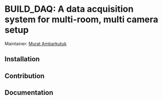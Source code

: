 # BUILD_DAQ: A data acquisition system for multi-room, multi camera setup
Maintainer: [Murat Ambarkutuk](http://murat.ambarkutuk.com)

## Installation

## Contribution

## Documentation
